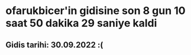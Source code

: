 # ofarukbicer'in gidisine son 8 gun 10 saat 50 dakika 29 saniye kaldi

## Gidis tarihi: 30.09.2022 :(